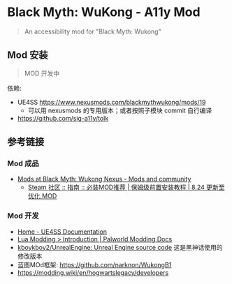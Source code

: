 # Black Myth: WuKong - A11y Mod

> An accessibility mod for "Black Myth: Wukong"

## Mod 安装

> MOD 开发中

依赖: 
- UE4SS https://www.nexusmods.com/blackmythwukong/mods/19
    - 可以用 nexusmods 的专用版本；或者按照子模块 commit 自行编译
- https://github.com/sig-a11y/tolk

## 参考链接

### Mod 成品

- [Mods at Black Myth: Wukong Nexus - Mods and community](https://www.nexusmods.com/blackmythwukong/mods/)
  - [Steam 社区 :: 指南 :: 必装MOD推荐 | 保姆级前置安装教程 | 8.24 更新至优化 MOD](https://steamcommunity.com/sharedfiles/filedetails/?id=3315419800)

### Mod 开发

- [Home - UE4SS Documentation](https://docs.ue4ss.com/index.html)
- [Lua Modding > Introduction | Palworld Modding Docs](https://pwmodding.wiki/docs/lua-modding/lua-intro)
- [kboykboy2/UnrealEngine: Unreal Engine source code](https://github.com/kboykboy2/UnrealEngine)
    这是黑神话使用的修改版本
- 蓝图MOd框架: https://github.com/narknon/WukongB1
- https://modding.wiki/en/hogwartslegacy/developers

